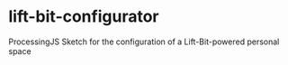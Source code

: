 # lift-bit-configurator
ProcessingJS Sketch for the configuration of a Lift-Bit-powered personal space
